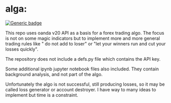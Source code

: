 # alga: 

[![Generic badge](https://img.shields.io/badge/<SUBJECT>-<STATUS>-<COLOR>.svg)](https://shields.io/)

This repo uses oanda v20 API as a basis for a forex trading algo. The focus is not on some magic indicators but to implement more and more general trading rules like " do not add to loser" or "let your winners run and cut your losses quickly".

The repository does not include a defs.py file which contains the API key.

Some additional ipynb jupyter notebook files also included. They contain background analysis, and not part of the algo.

Unfortunately the algo is not successful, still producing losses, so it may be called loss generator or account destroyer.  I have way to many ideas to implement but time is a constraint.


